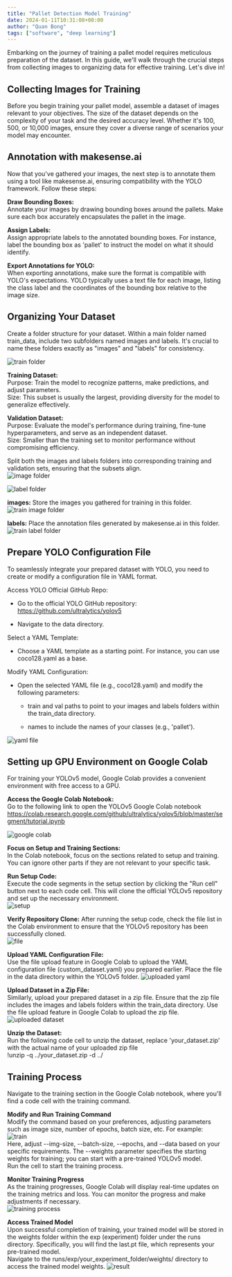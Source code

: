```yaml
---
title: "Pallet Detection Model Training"
date: 2024-01-11T10:31:08+08:00
author: "Quan Bong"
tags: ["software", "deep learning"]
---
```

Embarking on the journey of training a pallet model requires meticulous preparation of the dataset. In this guide, we'll walk through the crucial steps from collecting images to organizing data for effective training. Let's dive in!

Collecting Images for Training
---
Before you begin training your pallet model, assemble a dataset of images relevant to your objectives. The size of the dataset depends on the complexity of your task and the desired accuracy level. Whether it's 100, 500, or 10,000 images, ensure they cover a diverse range of scenarios your model may encounter.

Annotation with makesense.ai
---
Now that you've gathered your images, the next step is to annotate them using a tool like makesense.ai, ensuring compatibility with the YOLO framework. Follow these steps:

__Draw Bounding Boxes:__  
Annotate your images by drawing bounding boxes around the pallets. Make sure each box accurately encapsulates the pallet in the image.

__Assign Labels:__  
Assign appropriate labels to the annotated bounding boxes. For instance, label the bounding box as 'pallet' to instruct the model on what it should identify.

__Export Annotations for YOLO:__  
When exporting annotations, make sure the format is compatible with YOLO's expectations. YOLO typically uses a text file for each image, listing the class label and the coordinates of the bounding box relative to the image size.

Organizing Your Dataset
---
Create a folder structure for your dataset. Within a main folder named train_data, include two subfolders named images and labels. It's crucial to name these folders exactly as "images" and "labels" for consistency.  

![train folder](01-train_folder.png)

__Training Dataset:__  
Purpose: Train the model to recognize patterns, make predictions, and adjust parameters.  
Size: This subset is usually the largest, providing diversity for the model to generalize effectively.

__Validation Dataset:__  
Purpose: Evaluate the model's performance during training, fine-tune hyperparameters, and serve as an independent dataset.  
Size: Smaller than the training set to monitor performance without compromising efficiency.

Split both the images and labels folders into corresponding training and validation sets, ensuring that the subsets align.  
![image folder](04-images_folder.png)

![label folder](05-labels_folder.png)

__images:__ Store the images you gathered for training in this folder.  
![train image folder](02-train_image_folder.png)

__labels:__ Place the annotation files generated by makesense.ai in this folder.  
![train label folder](03-train_label_folder.png)

Prepare YOLO Configuration File
---
To seamlessly integrate your prepared dataset with YOLO, you need to create or modify a configuration file in YAML format.  

Access YOLO Official GitHub Repo:
  - Go to the official YOLO GitHub repository: https://github.com/ultralytics/yolov5

  - Navigate to the data directory.

Select a YAML Template:

  - Choose a YAML template as a starting point. For instance, you can use coco128.yaml as a base.

Modify YAML Configuration:
  - Open the selected YAML file (e.g., coco128.yaml) and modify the following parameters:

    - train and val paths to point to your images and labels folders within the train_data directory.
   
    - names to include the names of your classes (e.g., 'pallet').

![yaml file](06-yaml_file.png)

Setting up GPU Environment on Google Colab
---

For training your YOLOv5 model, Google Colab provides a convenient environment with free access to a GPU.

__Access the Google Colab Notebook:__  
Go to the following link to open the YOLOv5 Google Colab notebook  
https://colab.research.google.com/github/ultralytics/yolov5/blob/master/segment/tutorial.ipynb  

![google colab](07-google_colab.png)

__Focus on Setup and Training Sections:__  
In the Colab notebook, focus on the sections related to setup and training. You can ignore other parts if they are not relevant to your specific task.  


__Run Setup Code:__  
Execute the code segments in the setup section by clicking the "Run cell" button next to each code cell. This will clone the official YOLOv5 repository and set up the necessary environment.  
![setup](08-setup.png)

__Verify Repository Clone:__
After running the setup code, check the file list in the Colab environment to ensure that the YOLOv5 repository has been successfully cloned.  
![file](09-file.png)


__Upload YAML Configuration File:__  
Use the file upload feature in Google Colab to upload the YAML configuration file (custom_dataset.yaml) you prepared earlier. Place the file in the data directory within the YOLOv5 folder.
![uploaded yaml](10-uploaded_yaml.png)

__Upload Dataset in a Zip File:__  
Similarly, upload your prepared dataset in a zip file. Ensure that the zip file includes the images and labels folders within the train_data directory. Use the file upload feature in Google Colab to upload the zip file.
![uploaded dataset](11-uploaded_dataset.png)

__Unzip the Dataset:__  
Run the following code cell to unzip the dataset, replace 'your_dataset.zip' with the actual name of your uploaded zip file  
!unzip -q ../your_dataset.zip -d ../  

Training Process
---

Navigate to the training section in the Google Colab notebook, where you'll find a code cell with the training command. 

__Modify and Run Training Command__  
Modify the command based on your preferences, adjusting parameters such as image size, number of epochs, batch size, etc. For example:  
![train](12-train.png)  
Here, adjust --img-size, --batch-size, --epochs, and --data based on your specific requirements. The --weights parameter specifies the starting weights for training; you can start with a pre-trained YOLOv5 model.  
Run the cell to start the training process.  

__Monitor Training Progress__  
As the training progresses, Google Colab will display real-time updates on the training metrics and loss. You can monitor the progress and make adjustments if necessary.  
![training process](13-training_progress.png)

__Access Trained Model__  
Upon successful completion of training, your trained model will be stored in the weights folder within the exp (experiment) folder under the runs directory. Specifically, you will find the last.pt file, which represents your pre-trained model.  
Navigate to the runs/exp/your_experiment_folder/weights/ directory to access the trained model weights.
![result](14-result.png)